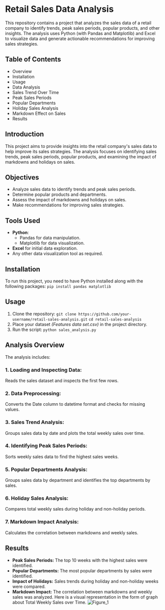 # Retail Sales Data Analysis

This repository contains a project that analyzes the sales data of a retail company to identify trends, peak sales periods, popular products, and other insights. The analysis uses Python (with Pandas and Matplotlib) and Excel to visualize data and generate actionable recommendations for improving sales strategies.

## Table of Contents
- Overview
- Installation 
- Usage 
- Data Analysis
- Sales Trend Over Time
- Peak Sales Periods
- Popular Departments
- Holiday Sales Analysis
- Markdown Effect on Sales
- Results


## Introduction

This project aims to provide insights into the retail company's sales data to help improve its sales strategies. The analysis focuses on identifying sales trends, peak sales periods, popular products, and examining the impact of markdowns and holidays on sales.

## Objectives

- Analyze sales data to identify trends and peak sales periods.
- Determine popular products and departments.
- Assess the impact of markdowns and holidays on sales.
- Make recommendations for improving sales strategies.

## Tools Used

- **Python**:
  - Pandas for data manipulation.
  - Matplotlib for data visualization.
- **Excel** for initial data exploration.
- Any other data visualization tool as required.

## Installation
To run this project, you need to have Python installed along with the following packages:
`pip install pandas matplotlib`
## Usage
1. Clone the repository:
`git clone https://github.com/your-username/retail-sales-analysis.git`
`cd retail-sales-analysis`
2. Place your dataset *(Features data set.csv)* in the project directory.
3. Run the script:
`python sales_analysis.py`
## Analysis Overview
The analysis includes:

### 1. Loading and Inspecting Data:
Reads the sales dataset and inspects the first few rows.
### 2. Data Preprocessing:
Converts the Date column to datetime format and checks for missing values.
### 3. Sales Trend Analysis:
Groups sales data by date and plots the total weekly sales over time.
### 4. Identifying Peak Sales Periods:
Sorts weekly sales data to find the highest sales weeks.
### 5. Popular Departments Analysis:
Groups sales data by department and identifies the top departments by sales.
### 6. Holiday Sales Analysis:
Compares total weekly sales during holiday and non-holiday periods.
### 7. Markdown Impact Analysis:
Calculates the correlation between markdowns and weekly sales.
## Results
- **Peak Sales Periods:** The top 10 weeks with the highest sales were identified.
- **Popular Departments:** The most popular departments by sales were identified.
- **Impact of Holidays:** Sales trends during holiday and non-holiday weeks were compared.
- **Markdown Impact:** The correlation between markdowns and weekly sales was analyzed.
      Here is a visual representation in the form of graph about Total Weekly Sales over Time.
  ![Figure_1](https://github.com/user-attachments/assets/11f95a6d-08d8-4137-8a42-bb35dd196a8c)

  
